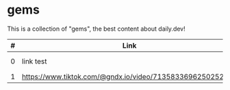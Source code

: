 # gems
This is a collection of "gems", the best content about daily.dev!



|#| Link | Description | Platform|
|---| ------------------- | --- | --- |
|0| link test | description here | platform here |
|1| https://www.tiktok.com/@gndx.io/video/7135833696250252550 | https://www.tiktok.com/@gndx.io/video/7135833696250252550 | TikTok |
